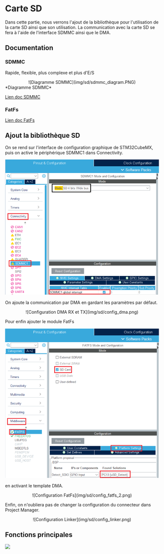 # Carte SD

Dans cette partie, nous verrons l'ajout de la bibliothèque pour l'utilisation de la carte SD ainsi que son utilisation.
La communication avec la carte SD se fera à l'aide de l'interface SDMMC ainsi que le DMA.

## Documentation

### SDMMC

Rapide, flexible, plus complexe et plus d'E/S

<center>![Diagramme SDMMC](img/sd/sdmmc_diagram.PNG)</center>
*Diagramme SDMMC*

[Lien doc SDMMC](https://www.st.com/content/ccc/resource/training/technical/product_training/group0/a7/61/d8/cf/a0/c8/4d/08/STM32F7_Peripheral_SDMMC/files/STM32F7_Peripheral_SDMMC.pdf/_jcr_content/translations/en.STM32F7_Peripheral_SDMMC.pdf)

### FatFs
[Lien doc FatFs](https://www.st.com/resource/en/user_manual/dm00105259-developing-applications-on-stm32cube-with-fatfs-stmicroelectronics.pdf)

## Ajout la bibliothèque SD

On se rend sur l'interface de configuration graphique de STM32CubeMX, puis on active le périphérique SDMMC1 dans Connectivity.

![Configuration SDMMC1](img/sd/config_sdmmc.png)

On ajoute la communication par DMA en gardant les paramètres par défaut.

<center>![Configuration DMA RX et TX](img/sd/config_dma.png)</center>

Pour enfin ajouter le module FatFs

![Configuration FatFs](img/sd/config_fatfs.png)

en activant le template DMA.

<center>![Configuration FatFs](img/sd/config_fatfs_2.png)</center>

Enfin, on n'oubliera pas de changer la configuration du connecteur dans Project Manager.

<center>![Configuration Linker](img/sd/config_linker.png)</center>

## Fonctions principales

![ ](img/sd/)